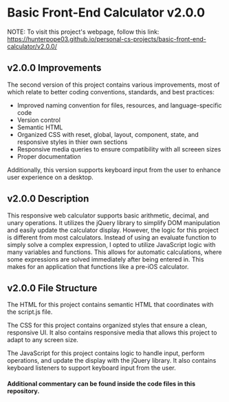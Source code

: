 # Basic Front-End Calculator v2.0.0

NOTE: To visit this project's webpage, follow this link: https://hunterpope03.github.io/personal-cs-projects/basic-front-end-calculator/v2.0.0/

## v2.0.0 Improvements

The second version of this project contains various improvements, most of which relate to better coding conventions, standards, and best practices: 
- Improved naming convention for files, resources, and language-specific code
- Version control
- Semantic HTML
- Organized CSS with reset, global, layout, component, state, and responsive styles in thier own sections
- Responsive media queries to ensure compatibility with all screeen sizes
- Proper documentation

Additionally, this version supports keyboard input from the user to enhance user experience on a desktop. 

## v2.0.0 Description

This responsive web calculator supports basic arithmetic, decimal, and unary operations. It utilizes the jQuery library to simplify DOM manipulation and easily update the calculator display. However, the logic for this project is different from most calculators. Instead of using an evaluate function to simply solve a complex expression, I opted to utilize JavaScript logic with many variables and functions. This allows for automatic calculations, where some expressions are solved immediately after being entered in. This makes for an application that functions like a pre-iOS calculator. 

## v2.0.0 File Structure

The HTML for this project contains semantic HTML that coordinates with the script.js file. 

The CSS for this project contains organized styles that ensure a clean, responsive UI. It also contains responsive media that allows this project to adapt to any screen size. 

The JavaScript for this project contains logic to handle input, perform operations, and update the display with the jQuery library. It also contains keyboard listeners to support keyboard input from the user. 

#### Additional commentary can be found inside the code files in this repository. 
